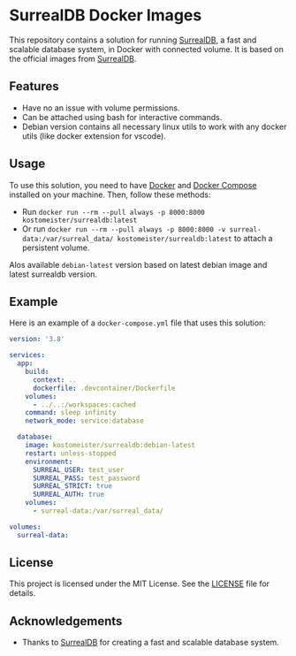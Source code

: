 # SurrealDB Docker Images

This repository contains a solution for running [SurrealDB], a fast and scalable database system, in Docker with connected volume. It is based on the official images from [SurrealDB].

## Features

- Have no an issue with volume permissions.
- Can be attached using bash for interactive commands.
- Debian version contains all necessary linux utils to work with any docker utils (like docker extension for vscode).

## Usage

To use this solution, you need to have [Docker] and [Docker Compose] installed on your machine. Then, follow these methods:

- Run `docker run --rm --pull always -p 8000:8000 kostomeister/surrealdb:latest`
- Or run `docker run --rm --pull always -p 8000:8000 -v surreal-data:/var/surreal_data/ kostomeister/surrealdb:latest`
to attach a persistent volume.

Alos available `debian-latest` version based on latest debian image and latest surrealdb version.

## Example

Here is an example of a `docker-compose.yml` file that uses this solution:

```yaml
version: '3.8'

services:
  app:
    build:
      context: ..
      dockerfile: .devcontainer/Dockerfile
    volumes:
      - ../..:/workspaces:cached
    command: sleep infinity
    network_mode: service:database

  database:
    image: kostomeister/surrealdb:debian-latest
    restart: unless-stopped
    environment:
      SURREAL_USER: test_user
      SURREAL_PASS: test_password
      SURREAL_STRICT: true
      SURREAL_AUTH: true
    volumes:
      - surreal-data:/var/surreal_data/

volumes:
  surreal-data:
```

## License

This project is licensed under the MIT License. See the [LICENSE] file for details.

## Acknowledgements

- Thanks to [SurrealDB] for creating a fast and scalable database system.

[SurrealDB]: https://surrealdb.com/
[Docker]: https://www.docker.com/
[Docker Compose]: https://docs.docker.com/compose/
[LICENSE]: ../blob/master/LICENSE
